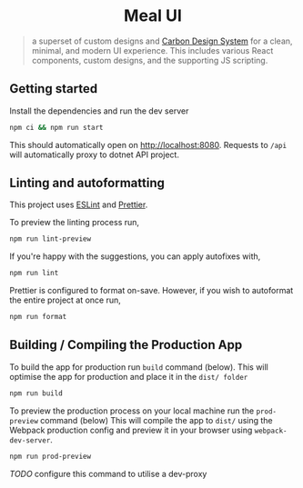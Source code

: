 <h1 align="center">
  Meal UI
</h1>

> a superset of custom designs and [Carbon Design System](https://github.com/carbon-design-system/carbon/blob/main/README.md)
> for a clean, minimal, and modern UI experience.
> This includes various React components, custom designs,
> and the supporting JS scripting.

## Getting started

Install the dependencies and run the dev server

```sh
npm ci && npm run start
```

This should automatically open on [http://localhost:8080](http://localhost:8080). Requests to `/api` will automatically proxy to dotnet API project.

## Linting and autoformatting

This project uses [ESLint](https://eslint.org) and [Prettier](https://prettier.io).

To preview the linting process run,

```sh
npm run lint-preview
```

If you're happy with the suggestions, you can apply autofixes with,

```sh
npm run lint
```

Prettier is configured to format on-save. However, if you wish to autoformat the entire project at once run,

```sh
npm run format
```

## Building / Compiling the Production App

To build the app for production run `build` command (below). This will optimise the app for production and place it in the `dist/ folder`

```sh
npm run build
```

To preview the production process on your local machine run the `prod-preview` command (below) This will compile the app to `dist/` using the Webpack production config and preview it in your browser using `webpack-dev-server`.

```sh
npm run prod-preview
```

_TODO_ configure this command to utilise a dev-proxy
